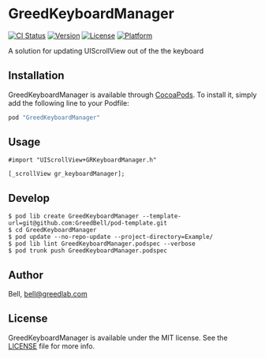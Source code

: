 # GreedKeyboardManager

[![CI Status](http://img.shields.io/travis/greedlab/GreedKeyboardManager.svg?style=flat)](https://travis-ci.org/greedlab/GreedKeyboardManager)
[![Version](https://img.shields.io/cocoapods/v/GreedKeyboardManager.svg?style=flat)](http://cocoapods.org/pods/GreedKeyboardManager)
[![License](https://img.shields.io/cocoapods/l/GreedKeyboardManager.svg?style=flat)](http://cocoapods.org/pods/GreedKeyboardManager)
[![Platform](https://img.shields.io/cocoapods/p/GreedKeyboardManager.svg?style=flat)](http://cocoapods.org/pods/GreedKeyboardManager)

A solution for updating UIScrollView out of the the keyboard

## Installation

GreedKeyboardManager is available through [CocoaPods](http://cocoapods.org). To install
it, simply add the following line to your Podfile:

```ruby
pod "GreedKeyboardManager"
```

## Usage

```objc
#import "UIScrollView+GRKeyboardManager.h"

[_scrollView gr_keyboardManager];

```

## Develop

```shell
$ pod lib create GreedKeyboardManager --template-url=git@github.com:GreedBell/pod-template.git
$ cd GreedKeyboardManager
$ pod update --no-repo-update --project-directory=Example/
$ pod lib lint GreedKeyboardManager.podspec --verbose 
$ pod trunk push GreedKeyboardManager.podspec
```

## Author

Bell, bell@greedlab.com

## License

GreedKeyboardManager is available under the MIT license. See the [LICENSE](LICENSE) file for more info.
